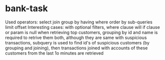 # bank-task
Used operators:
	select
	join
	group by
	having
	where
	order by
	sub-queries
	limit
	offset
Interesting cases:
	with optional filters, where clause will if clause or param is null
	when retrieving top customers, grouping by id and name is required to retrive them both, although they are same
	with suspicious transactions, subquery is used to find id's of suspicious customers (by grouping and joining), then transactions joined with accounts of these customers from the last 1o minutes are retrieved
	